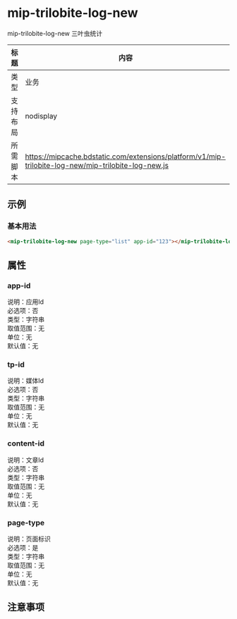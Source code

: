 # mip-trilobite-log-new

mip-trilobite-log-new 三叶虫统计

标题|内容
----|----
类型|业务
支持布局|nodisplay
所需脚本|https://mipcache.bdstatic.com/extensions/platform/v1/mip-trilobite-log-new/mip-trilobite-log-new.js

## 示例

### 基本用法
```html
<mip-trilobite-log-new page-type="list" app-id="123"></mip-trilobite-log-new>
```

## 属性

### app-id

说明：应用Id    
必选项：否    
类型：字符串    
取值范围：无  
单位：无    
默认值：无

### tp-id

说明：媒体Id    
必选项：否    
类型：字符串    
取值范围：无  
单位：无    
默认值：无

### content-id

说明：文章Id    
必选项：否    
类型：字符串    
取值范围：无  
单位：无    
默认值：无

### page-type

说明：页面标识    
必选项：是    
类型：字符串    
取值范围：无  
单位：无    
默认值：无

## 注意事项

